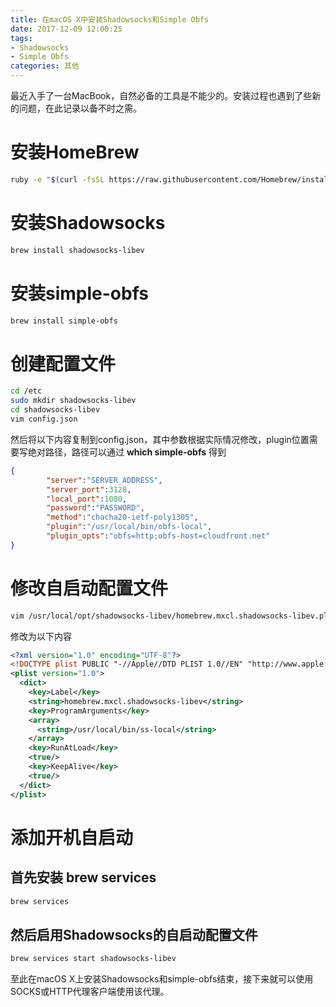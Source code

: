 ```yaml
---
title: 在macOS X中安装Shadowsocks和Simple Obfs
date: 2017-12-09 12:00:25
tags:
- Shadowsocks
- Simple Obfs
categories: 其他
---
```

最近入手了一台MacBook，自然必备的工具是不能少的。安装过程也遇到了些新的问题，在此记录以备不时之需。

<!--more-->

# 安装HomeBrew

```bash
ruby -e "$(curl -fsSL https://raw.githubusercontent.com/Homebrew/install/master/install)"
```

# 安装Shadowsocks

```bash
brew install shadowsocks-libev
```

# 安装simple-obfs

```bash
brew install simple-obfs
```

# 创建配置文件

```bash
cd /etc
sudo mkdir shadowsocks-libev
cd shadowsocks-libev
vim config.json
```

然后将以下内容复制到config.json，其中参数根据实际情况修改，plugin位置需要写绝对路径，路径可以通过 **which simple-obfs** 得到

```json
{
        "server":"SERVER_ADDRESS",
        "server_port":3128,
        "local_port":1080,
        "password":"PASSWORD",
        "method":"chacha20-ietf-poly1305",
        "plugin":"/usr/local/bin/obfs-local",
        "plugin_opts":"obfs=http;obfs-host=cloudfront.net"
}
```

# 修改自启动配置文件

```bash
vim /usr/local/opt/shadowsocks-libev/homebrew.mxcl.shadowsocks-libev.plist
```

修改为以下内容

```xml
<?xml version="1.0" encoding="UTF-8"?>
<!DOCTYPE plist PUBLIC "-//Apple//DTD PLIST 1.0//EN" "http://www.apple.com/DTDs/PropertyList-1.0.dtd">
<plist version="1.0">
  <dict>
    <key>Label</key>
    <string>homebrew.mxcl.shadowsocks-libev</string>
    <key>ProgramArguments</key>
    <array>
      <string>/usr/local/bin/ss-local</string>
    </array>
    <key>RunAtLoad</key>
    <true/>
    <key>KeepAlive</key>
    <true/>
  </dict>
</plist>

```

# 添加开机自启动

## 首先安装 **brew services**

```bash
brew services
```

## 然后启用Shadowsocks的自启动配置文件

```bash
brew services start shadowsocks-libev
```

至此在macOS X上安装Shadowsocks和simple-obfs结束，接下来就可以使用SOCKS或HTTP代理客户端使用该代理。